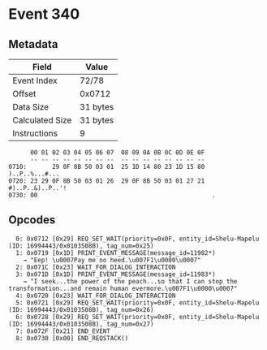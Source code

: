 # Event 340

## Metadata

| Field           | Value    |
|-----------------|----------|
| Event Index     | 72/78    |
| Offset          | 0x0712   |
| Data Size       | 31 bytes |
| Calculated Size | 31 bytes |
| Instructions    | 9        |

```
      00 01 02 03 04 05 06 07  08 09 0A 0B 0C 0D 0E 0F
      -- -- -- -- -- -- -- --  -- -- -- -- -- -- -- --
0710:       29 0F 8B 50 03 01  25 1D 14 80 23 1D 15 80    )..P..%...#...
0720: 23 29 0F 8B 50 03 01 26  29 0F 8B 50 03 01 27 21  #)..P..&)..P..'!
0730: 00                                                .               
```

## Opcodes

```
  0: 0x0712 [0x29] REQ_SET_WAIT(priority=0x0F, entity_id=Shelu-Mapelu (ID: 16994443/0x0103508B), tag_num=0x25)
  1: 0x0719 [0x1D] PRINT_EVENT_MESSAGE(message_id=11982*)
    → "Eep! \u0007Pay me no heed.\u007F1\u0000\u0007"
  2: 0x071C [0x23] WAIT_FOR_DIALOG_INTERACTION
  3: 0x071D [0x1D] PRINT_EVENT_MESSAGE(message_id=11983*)
    → "I seek...the power of the peach...so that I can stop the transformation...and remain human evermore.\u007F1\u0000\u0007"
  4: 0x0720 [0x23] WAIT_FOR_DIALOG_INTERACTION
  5: 0x0721 [0x29] REQ_SET_WAIT(priority=0x0F, entity_id=Shelu-Mapelu (ID: 16994443/0x0103508B), tag_num=0x26)
  6: 0x0728 [0x29] REQ_SET_WAIT(priority=0x0F, entity_id=Shelu-Mapelu (ID: 16994443/0x0103508B), tag_num=0x27)
  7: 0x072F [0x21] END_EVENT
  8: 0x0730 [0x00] END_REQSTACK()
```
